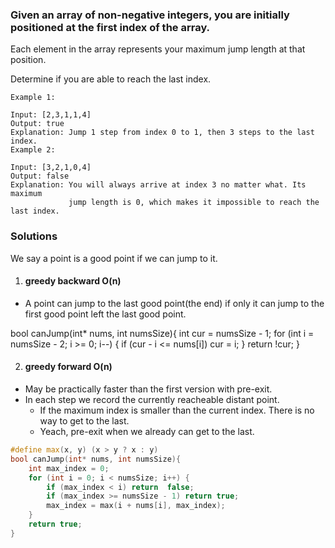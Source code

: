 ### Given an array of non-negative integers, you are initially positioned at the first index of the array.

Each element in the array represents your maximum jump length at that position.

Determine if you are able to reach the last index.

```
Example 1:

Input: [2,3,1,1,4]
Output: true
Explanation: Jump 1 step from index 0 to 1, then 3 steps to the last index.
Example 2:

Input: [3,2,1,0,4]
Output: false
Explanation: You will always arrive at index 3 no matter what. Its maximum
             jump length is 0, which makes it impossible to reach the last index.
```


### Solutions

We say a point is a good point if we can jump to it.

1. #### greedy backward O(n)

- A point can jump to the last good point(the end) if only it can jump to the first good point left the last good point.

bool canJump(int* nums, int numsSize){
    int cur = numsSize - 1;
    for (int i = numsSize - 2; i >= 0; i--) {
        if (cur - i <= nums[i]) cur = i;
    }
    return !cur;
}


2. #### greedy forward O(n)

- May be practically faster than the first version with pre-exit.
- In each step we record the currently reacheable distant point.
    - If the maximum index is smaller than the current index. There is no way to get to the last.
    - Yeach, pre-exit when we already can get to the last.

```c++
#define max(x, y) (x > y ? x : y)
bool canJump(int* nums, int numsSize){
    int max_index = 0;
    for (int i = 0; i < numsSize; i++) {
        if (max_index < i) return  false;
        if (max_index >= numsSize - 1) return true;
        max_index = max(i + nums[i], max_index);
    }
    return true;
}
```